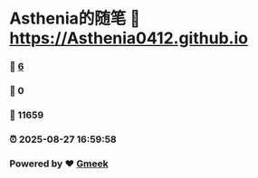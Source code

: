 # Asthenia的随笔 :link: https://Asthenia0412.github.io 
### :page_facing_up: [6](https://Asthenia0412.github.io/tag.html) 
### :speech_balloon: 0 
### :hibiscus: 11659 
### :alarm_clock: 2025-08-27 16:59:58 
### Powered by :heart: [Gmeek](https://github.com/Meekdai/Gmeek)
